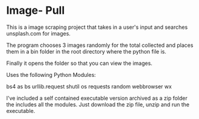 # Image- Pull
 
This is a image scraping project that takes in a user's input and searches unsplash.com for images.

The program chooses 3 images randomly for the total collected and places them in a bin folder in the root directory where the python file is.

Finally it opens the folder so that you can view the images.

Uses the following Python Modules:

bs4 as bs
urllib.request
shutil
os
requests
random
webbrowser
wx

I've included a self contained executable version archived as a zip folder the includes all the modules. Just download the zip file, unzip and run the executable.

